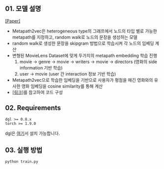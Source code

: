 ## 01. 모델 설명 
[[Paper]](https://dl.acm.org/doi/10.1145/3097983.3098036)
- Metapath2vec은 heterogeneous type의 그래프에서 노드의 타입 별로 가능한 metapath를 지정하고, random walk로 노드의 문장을 생성하는 모델
- random walk로 생성한 문장을 skipgram 방법으로 학습시켜 각 노드의 임베딩 계산
- 변형된 MovieLens Dataset에 맞게 두가지의 metapath embedding 학습 진행  
  1) movie -> genre -> movie -> writers -> movie -> directors (영화의 side information 기반 학습)
  2) user -> movie (user 간 interaction 정보 기반 학습)
- Metapath2vec으로 학습한 임베딩을 기반으로 사용자가 평점을 매긴 영화와의 유사한 영화 임베딩을 cosine similarity를 통해 계산
- [[링크]](https://github.com/dmlc/dgl)를 참고하여 코드 구성


## 02. Requirements
```
dgl >= 0.8.x
torch >= 1.9.0
```
dgl은 [여기](https://www.dgl.ai/pages/start.html)서 설치 가능합니다.


## 03. 실행 방법
```
python train.py
```
